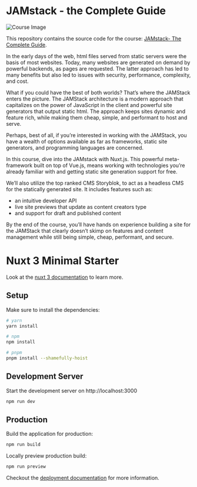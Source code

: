 # JAMstack - the Complete Guide

![Course Image](https://vueschool.io/media/a720e0a048b61c085b010b993989c70d/jamstack-the-complete-guide-non-transparent.jpg)

This repository contains the source code for the course: [JAMstack- The Complete Guide](https://vueschool.io/courses/jamstack-the-complete-guide).

In the early days of the web, html files served from static servers were the basis of most websites. Today, many websites are generated on demand by powerful backends, as pages are requested. The latter approach has led to many benefits but also led to issues with security, performance, complexity, and cost.

What if you could have the best of both worlds? That’s where the JAMStack enters the picture. The JAMStack architecture is a modern approach that capitalizes on the power of JavaScript in the client and powerful site generators that output static html. The approach keeps sites dynamic and feature rich, while making them cheap, simple, and performant to host and serve.

Perhaps, best of all, if you’re interested in working with the JAMStack, you have a wealth of options available as far as frameworks, static site generators, and programming languages are concerned.

In this course, dive into the JAMstack with Nuxt.js. This powerful meta-framework built on top of Vue.js, means working with technologies you’re already familiar with and getting static site generation support for free.

We’ll also utilize the top ranked CMS Storyblok, to act as a headless CMS for the statically generated site. It includes features such as:

- an intuitive developer API
- live site previews that update as content creators type
- and support for draft and published content

By the end of the course, you’ll have hands on experience building a site for the JAMStack that clearly doesn’t skimp on features and content management while still being simple, cheap, performant, and secure.

# Nuxt 3 Minimal Starter

Look at the [nuxt 3 documentation](https://v3.nuxtjs.org) to learn more.

## Setup

Make sure to install the dependencies:

```bash
# yarn
yarn install

# npm
npm install

# pnpm
pnpm install --shamefully-hoist
```

## Development Server

Start the development server on http://localhost:3000

```bash
npm run dev
```

## Production

Build the application for production:

```bash
npm run build
```

Locally preview production build:

```bash
npm run preview
```

Checkout the [deployment documentation](https://v3.nuxtjs.org/guide/deploy/presets) for more information.
